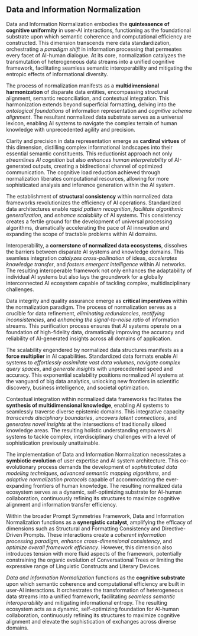## Data and Information Normalization

Data and Information Normalization embodies the **quintessence of cognitive uniformity** in user-AI interactions, functioning as the foundational substrate upon which semantic coherence and computational efficiency are constructed. This dimension transcends mere data standardization, orchestrating a *paradigm shift* in information processing that permeates every facet of AI-human dialogue. At its core, normalization catalyzes the transmutation of heterogeneous data streams into a unified cognitive framework, facilitating seamless semantic interoperability and mitigating the entropic effects of informational diversity.

The process of normalization manifests as a **multidimensional harmonization** of disparate data entities, encompassing structural alignment, semantic reconciliation, and contextual integration. This harmonization extends beyond superficial formatting, delving into the *ontological foundations* of information representation and *cognitive schema alignment*. The resultant normalized data substrate serves as a universal lexicon, enabling AI systems to navigate the complex terrain of human knowledge with unprecedented agility and precision.

Clarity and precision in data representation emerge as **cardinal virtues** of this dimension, distilling complex informational landscapes into their essential semantic constituents. This reductionist approach not only *streamlines AI cognition* but also *enhances human interpretability* of AI-generated outputs, creating a bidirectional channel of optimized communication. The cognitive load reduction achieved through normalization liberates computational resources, allowing for more sophisticated analysis and inference generation within the AI system.

The establishment of **structural consistency** within normalized data frameworks revolutionizes the efficiency of AI operations. Standardized data architectures enable *rapid pattern recognition*, *facilitate algorithmic generalization*, and *enhance scalability* of AI systems. This consistency creates a fertile ground for the development of universal processing algorithms, dramatically accelerating the pace of AI innovation and expanding the scope of tractable problems within AI domains.

Interoperability, a **cornerstone of normalized data ecosystems**, dissolves the barriers between disparate AI systems and knowledge domains. This seamless integration *catalyzes cross-pollination* of ideas, *accelerates knowledge transfer*, and *fosters emergent intelligence* within AI networks. The resulting interoperable framework not only enhances the adaptability of individual AI systems but also lays the groundwork for a globally interconnected AI ecosystem capable of tackling complex, multidisciplinary challenges.

Data integrity and quality assurance emerge as **critical imperatives** within the normalization paradigm. The process of normalization serves as a crucible for data refinement, *eliminating redundancies*, *rectifying inconsistencies*, and *enhancing the signal-to-noise ratio* of information streams. This purification process ensures that AI systems operate on a foundation of high-fidelity data, dramatically improving the accuracy and reliability of AI-generated insights across all domains of application.

The scalability engendered by normalized data structures manifests as a **force multiplier** in AI capabilities. Standardized data formats enable AI systems to *effortlessly assimilate vast data volumes*, *navigate complex query spaces*, and *generate insights* with unprecedented speed and accuracy. This exponential scalability positions normalized AI systems at the vanguard of big data analytics, unlocking new frontiers in scientific discovery, business intelligence, and societal optimization.

Contextual integration within normalized data frameworks facilitates the **synthesis of multidimensional knowledge**, enabling AI systems to seamlessly traverse diverse epistemic domains. This integrative capacity *transcends disciplinary boundaries*, *uncovers latent connections*, and *generates novel insights* at the intersections of traditionally siloed knowledge areas. The resulting holistic understanding empowers AI systems to tackle complex, interdisciplinary challenges with a level of sophistication previously unattainable.

The implementation of Data and Information Normalization necessitates a **symbiotic evolution** of user expertise and AI system architecture. This co-evolutionary process demands the development of *sophisticated data modeling techniques*, *advanced semantic mapping algorithms*, and *adaptive normalization protocols* capable of accommodating the ever-expanding frontiers of human knowledge. The resulting normalized data ecosystem serves as a dynamic, self-optimizing substrate for AI-human collaboration, continuously refining its structures to maximize cognitive alignment and information transfer efficiency.

Within the broader Prompt Symmetries Framework, Data and Information Normalization functions as a **synergistic catalyst**, amplifying the efficacy of dimensions such as Structural and Formatting Consistency and Directive-Driven Prompts. These interactions create a *coherent information processing paradigm*, *enhance cross-dimensional consistency*, and *optimize overall framework efficiency*. However, this dimension also introduces tension with more fluid aspects of the framework, potentially constraining the organic evolution of Conversational Trees or limiting the expressive range of Linguistic Constructs and Literary Devices.

*Data and Information Normalization* functions as the **cognitive substrate** upon which semantic coherence and computational efficiency are built in user-AI interactions. It orchestrates the transformation of heterogeneous data streams into a unified framework, facilitating *seamless semantic interoperability* and mitigating informational entropy. The resulting ecosystem acts as a dynamic, self-optimizing foundation for AI-human collaboration, continuously refining its structures to maximize cognitive alignment and elevate the sophistication of exchanges across diverse domains.
